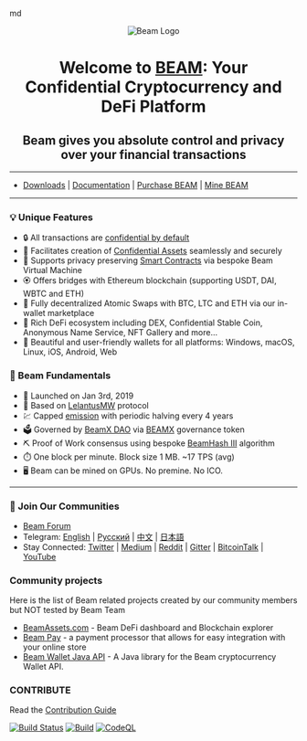 md
<div align="center">

![Beam Logo](https://pbs.twimg.com/profile_banners/1006569151413063680/1623676593/600x200 "Beam Logo")

# Welcome to [BEAM](https://beam.mw): Your Confidential Cryptocurrency and DeFi Platform

## Beam gives you absolute control and privacy over your financial transactions

</div>

---

- [Downloads](http://beam.mw/downloads) | [Documentation](https://beam.mw/en/docs) | [Purchase BEAM](https://beam.mw/#exchanges) | [Mine BEAM](https://beam.mw/mining)

---

### 💡 Unique Features 

- 🔒 All transactions are [confidential by default](https://beam.mw/en/docs/ecosystem/#private-transactions)
- 🎩 Facilitates creation of [Confidential Assets](https://beam.mw/en/docs/ecosystem/#tokens-aka-beam-confidential-assets) seamlessly and securely
- 🧩 Supports privacy preserving [Smart Contracts](https://github.com/BeamMW/shader-sdk/wiki/Beam-Smart-Contracts) via bespoke Beam Virtual Machine
- 🏵️ Offers bridges with Ethereum blockchain (supporting USDT, DAI, WBTC and ETH)
- 💱 Fully decentralized Atomic Swaps with BTC, LTC and ETH via our in-wallet marketplace
- 🌈 Rich DeFi ecosystem including DEX, Confidential Stable Coin, Anonymous Name Service, NFT Gallery and more...
- 📱 Beautiful and user-friendly wallets for all platforms: Windows, macOS, Linux, iOS, Android, Web

### 📘 Beam Fundamentals 

- 🚀 Launched on Jan 3rd, 2019
- 🧬 Based on [LelantusMW](https://github.com/BeamMW/beam/wiki/Lelantus-MW) protocol
- 💹 Capped [emission](https://beam.mw/en/docs/ecosystem/overview/tokenomics) with periodic halving every 4 years 
- 🗳️ Governed by [BeamX DAO](https://beam.mw/en/docs/ecosystem/overview/beamx-dao-governance-framework) via [BEAMX](https://beam.mw/en/docs/ecosystem/overview/beamx-tokenomics) governance token
- ⛏️ Proof of Work consensus using bespoke [BeamHash III](https://docs.beam.mw/Beam_Hash_III_Slides.pdf) algorithm
- ⏱️ One block per minute. Block size 1 MB. ~17 TPS (avg)
- 🖥️ Beam can be mined on GPUs. No premine. No ICO.

---

### 📡 Join Our Communities

- [Beam Forum](https://forum.beam.mw/)
- Telegram: [English](https://t.me/BeamPrivacy) | [Русский](https://t.me/Beam_RU) | [中文](https://t.me/beamchina) | [日本語](https://t.me/beamjp)
- Stay Connected: [Twitter](https://twitter.com/beamprivacy) | [Medium](https://medium.com/beam-mw) | [Reddit](https://www.reddit.com/r/beamprivacy/) | [Gitter](https://gitter.im/beamprivacy/Lobby) | [BitcoinTalk](https://bitcointalk.org/index.php?topic=5052151.0) | [YouTube](https://www.youtube.com/channel/UCddqBnfSPWibf4f8OnEJm_w?)

### Community projects

Here is the list of Beam related projects created by our community members but NOT tested by Beam Team

* [BeamAssets.com](https://beamassets.com) - Beam DeFi dashboard and Blockchain explorer
* [Beam Pay](https://github.com/vsnation/BeamPay) - a payment processor that allows for easy integration with your online store
* [Beam Wallet Java API](https://github.com/beamfan/java-beam-api) - A Java library for the Beam cryptocurrency Wallet API.

### CONTRIBUTE

Read the [Contribution Guide](https://github.com/BeamMW/beam/wiki/Contribution-Guidelines)

[![Build Status](https://travis-ci.org/BeamMW/beam.svg?branch=master)](https://travis-ci.org/BeamMW/beam)
[![Build](https://github.com/BeamMW/beam/actions/workflows/build.yml/badge.svg)](https://github.com/BeamMW/beam/actions/workflows/build.yml)
[![CodeQL](https://github.com/BeamMW/beam/actions/workflows/codeql-analysis.yml/badge.svg)](https://github.com/BeamMW/beam/actions/workflows/codeql-analysis.yml)




